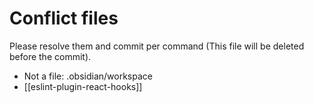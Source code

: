 # Conflict files
Please resolve them and commit per command (This file will be deleted before the commit).
- Not a file: .obsidian/workspace
- [[eslint-plugin-react-hooks]]